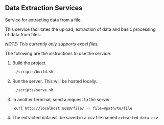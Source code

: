 ## Data Extraction Services
Service for extracting data from a file. 

This service facilitates the upload, extraction of data and basic processing of data from files.

*NOTE: This currently only supports excel files.*

The following are the instructions to use the service.

1. Build the project.

```bash
    ./scripts/build.sh
```

2. Run the server. This will be hosted locally.

```bash
    ./scripts/serve.sh
```

3. In another terminal, send a request to the server.

```bash
    curl http://localhost:8080/file/ -F file=@path/to/file
```

4. The extracted data will be saved in a csv file named `extracted_data.csv`.
